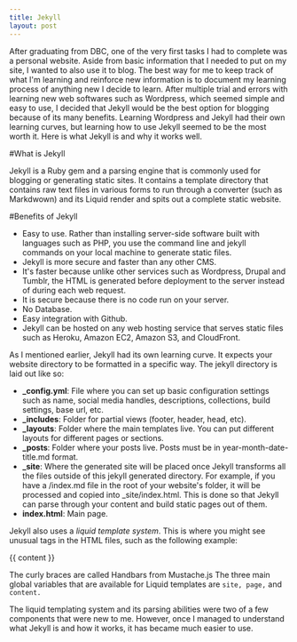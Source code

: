 ```yaml
---
title: Jekyll
layout: post
---
```


After graduating from DBC, one of the very first tasks I had to complete was a personal website. Aside from basic information that I needed to put on my site, I wanted to also use it to blog. The best way for me to keep track of what I'm learning and reinforce new information is to document my learning process of anything new I decide to learn. After multiple trial and errors with learning new web softwares such as Wordpress, which seemed simple and easy to use, I decided that Jekyll would be the best option for blogging because of its many benefits. Learning Wordpress and Jekyll had their own learning curves, but learning how to use Jekyll seemed to be the most worth it. Here is what Jekyll is and why it works well.

#What is Jekyll

Jekyll is a Ruby gem and a parsing engine that is commonly used for blogging or generating static sites. It contains a template directory that contains raw text files in various forms to run through a converter (such as Markdwown) and its Liquid render and spits out a complete static website.

#Benefits of Jekyll

- Easy to use. Rather than installing server-side software built with languages such as PHP, you use the command line and jekyll commands on your local machine to generate static files.
- Jekyll is more secure and faster than any other CMS.
- It's faster because unlike other services such as Wordpress, Drupal and Tumblr, the HTML is generated before deployment to the server instead of during each web request.
- It is secure because there is no code run on your server.
- No Database.
- Easy integration with Github.
- Jekyll can be hosted on any web hosting service that serves static files such as Heroku, Amazon EC2, Amazon S3, and CloudFront.

As I mentioned earlier, Jekyll had its own learning curve. It expects your website directory to be formatted in a specific way. The jekyll directory is laid out like so:<br>
- **_config.yml**: File where you can set up basic configuration settings such as name, social media handles, descriptions, collections, build settings, base url, etc.<br>
- **_includes**: Folder for partial views (footer, header, head, etc).<br>
- **_layouts**: Folder where the main templates live. You can put different layouts for different pages or sections.
- **_posts**: Folder where your posts live. Posts must be in year-month-date-title.md format.<br>
- **_site**: Where the generated site will be placed once Jekyll transforms all the files outside of this jekyll generated directory. For example, if you have a /index.md file in the root of your website's folder, it will be processed and copied into _site/index.html. This is done so that Jekyll can parse through your content and build static pages out of them.<br>
- **index.html**: Main page.

Jekyll also uses a *liquid template system*. This is where you might see unusual tags in the HTML files, such as the following example:


{{ content }}

The curly braces are called Handbars from Mustache.js The three main global variables that are available for Liquid templates are ```site, page,``` and ```content.```

The liquid templating system and its parsing abilities were two of a few components that were new to me. However, once I managed to understand what Jekyll is and how it works, it has became much easier to use.


